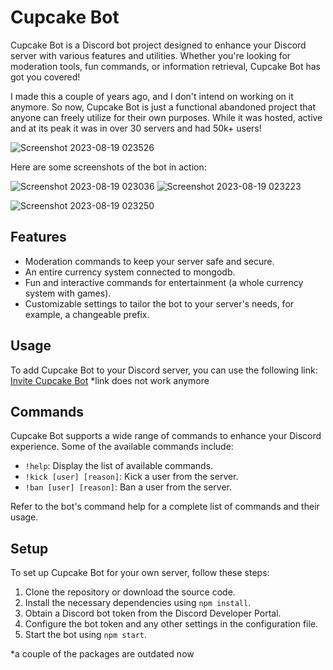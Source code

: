 # Cupcake Bot

Cupcake Bot is a Discord bot project designed to enhance your Discord server with various features and utilities. Whether you're looking for moderation tools, fun commands, or information retrieval, Cupcake Bot has got you covered!

I made this a couple of years ago, and I don't intend on working on it anymore. So now, Cupcake Bot is just a functional abandoned project that anyone can freely utilize for their own purposes. While it was hosted, active and at its peak it was in over 30 servers and had 50k+ users!

![Screenshot 2023-08-19 023526](https://github.com/aqmeraamir/cupcake-bot/assets/59936217/8ae3e239-eda6-4860-b1a7-2f5dfc304eda)


Here are some screenshots of the bot in action:

![Screenshot 2023-08-19 023036](https://github.com/aqmeraamir/cupcake-bot/assets/59936217/a32a94d3-6ce1-440e-8ed7-8a517d4e3800) ![Screenshot 2023-08-19 023223](https://github.com/aqmeraamir/cupcake-bot/assets/59936217/f03fb35f-98f3-4bcd-815c-5b003a3d857e)

![Screenshot 2023-08-19 023250](https://github.com/aqmeraamir/cupcake-bot/assets/59936217/068dfa8f-1904-4753-8bdb-1afc1e8f17b8) 



## Features

- Moderation commands to keep your server safe and secure.
- An entire currency system connected to mongodb.
- Fun and interactive commands for entertainment (a whole currency system with games).
- Customizable settings to tailor the bot to your server's needs, for example, a changeable prefix.

## Usage

To add Cupcake Bot to your Discord server, you can use the following link: [Invite Cupcake Bot](https://discord.com/oaut)
*link does not work anymore

## Commands

Cupcake Bot supports a wide range of commands to enhance your Discord experience. Some of the available commands include:

- `!help`: Display the list of available commands.
- `!kick [user] [reason]`: Kick a user from the server.
- `!ban [user] [reason]`: Ban a user from the server.


Refer to the bot's command help for a complete list of commands and their usage.

## Setup

To set up Cupcake Bot for your own server, follow these steps:

1. Clone the repository or download the source code.
2. Install the necessary dependencies using `npm install`.
3. Obtain a Discord bot token from the Discord Developer Portal.
4. Configure the bot token and any other settings in the configuration file.
5. Start the bot using `npm start`.

*a couple of the packages are outdated now
